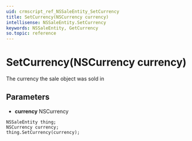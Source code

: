```yaml
---
uid: crmscript_ref_NSSaleEntity_SetCurrency
title: SetCurrency(NSCurrency currency)
intellisense: NSSaleEntity.SetCurrency
keywords: NSSaleEntity, GetCurrency
so.topic: reference
---
```


# SetCurrency(NSCurrency currency)

The currency the sale object was sold in

## Parameters

* **currency** NSCurrency

```crmscript
NSSaleEntity thing;
NSCurrency currency;
thing.SetCurrency(currency);
```

